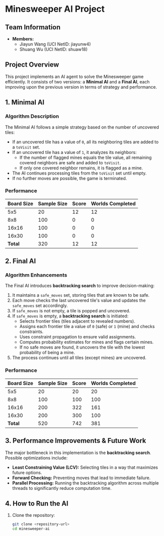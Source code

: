 # Minesweeper AI Project

## Team Information
- **Members:**
  - Jiayun Wang (UCI NetID: jiayunw4)
  - Shuang Wu (UCI NetID: shuaw18)

## Project Overview
This project implements an AI agent to solve the Minesweeper game efficiently. It consists of two versions: a **Minimal AI** and a **Final AI**, each improving upon the previous version in terms of strategy and performance.

## 1. Minimal AI

### Algorithm Description
The Minimal AI follows a simple strategy based on the number of uncovered tiles:
- If an uncovered tile has a value of `0`, all its neighboring tiles are added to a `toVisit` set.
- If an uncovered tile has a value of `1`, it analyzes its neighbors:
  - If the number of flagged mines equals the tile value, all remaining covered neighbors are safe and added to `toVisit`.
  - If only one covered neighbor remains, it is flagged as a mine.
- The AI continues processing tiles from the `toVisit` set until empty.
- If no further moves are possible, the game is terminated.

### Performance
| Board Size | Sample Size | Score | Worlds Completed |
|------------|-------------|-------|-----------------|
| 5x5        | 20          | 12    | 12              |
| 8x8        | 100         | 0     | 0               |
| 16x16      | 100         | 0     | 0               |
| 16x30      | 100         | 0     | 0               |
| **Total**  | 320         | 12    | 12              |

## 2. Final AI

### Algorithm Enhancements
The Final AI introduces **backtracking search** to improve decision-making:
1. It maintains a `safe_moves` set, storing tiles that are known to be safe.
2. Each move checks the last uncovered tile's value and updates the `safe_moves` set accordingly.
3. If `safe_moves` is not empty, a tile is popped and uncovered.
4. If `safe_moves` is empty, a **backtracking search** is initiated:
   - Selects frontier tiles (tiles adjacent to revealed numbers).
   - Assigns each frontier tile a value of `0` (safe) or `1` (mine) and checks constraints.
   - Uses constraint propagation to ensure valid assignments.
   - Computes probability estimates for mines and flags certain mines.
   - If no safe moves are found, it uncovers the tile with the lowest probability of being a mine.
5. The process continues until all tiles (except mines) are uncovered.

### Performance
| Board Size | Sample Size | Score | Worlds Completed |
|------------|-------------|-------|-----------------|
| 5x5        | 20          | 20    | 20              |
| 8x8        | 100         | 100   | 100             |
| 16x16      | 200         | 322   | 161             |
| 16x30      | 200         | 300   | 100             |
| **Total**  | 520         | 742   | 381             |

## 3. Performance Improvements & Future Work
The major bottleneck in this implementation is the **backtracking search**. Possible optimizations include:
- **Least Constraining Value (LCV):** Selecting tiles in a way that maximizes future options.
- **Forward Checking:** Preventing moves that lead to immediate failure.
- **Parallel Processing:** Running the backtracking algorithm across multiple threads to significantly reduce computation time.

## 4. How to Run the AI
1. Clone the repository:
   ```bash
   git clone <repository-url>
   cd minesweeper-ai
